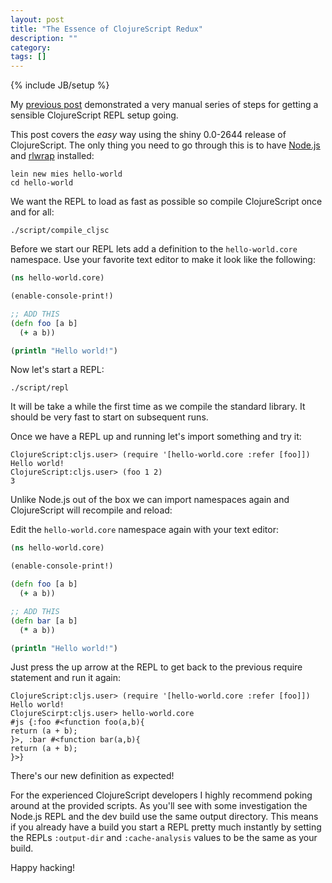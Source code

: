 ```yaml
---
layout: post
title: "The Essence of ClojureScript Redux"
description: ""
category: 
tags: []
---
```

{% include JB/setup %}

My
[previous post](http://swannodette.github.io/2014/12/31/the-old-way-the-new-way)
demonstrated a very manual series of steps for getting a sensible
ClojureScript REPL setup going.

This post covers the *easy* way using the shiny 0.0-2644 release of
ClojureScript. The only thing you need to go through this is to have
[Node.js](http://nodejs.org/) and
[rlwrap](http://utopia.knoware.nl/~hlub/uck/rlwrap/) installed:

```
lein new mies hello-world
cd hello-world
```

We want the REPL to load as fast as possible so compile
ClojureScript once and for all:

```
./script/compile_cljsc
```

Before we start our REPL lets add a definition to the
`hello-world.core` namespace. Use your favorite text editor
to make it look like the following:

```clj
(ns hello-world.core)

(enable-console-print!)

;; ADD THIS
(defn foo [a b]
  (+ a b))

(println "Hello world!")
```

Now let's start a REPL:

```
./script/repl
```

It will be take a while the first time as we compile the standard
library. It should be very fast to start on subsequent runs.

Once we have a REPL up and running let's import something and try it:

```
ClojureScript:cljs.user> (require '[hello-world.core :refer [foo]])
Hello world!
ClojureScript:cljs.user> (foo 1 2)
3
```

Unlike Node.js out of the box we can import namespaces again and
ClojureScript will recompile and reload:

Edit the `hello-world.core` namespace again with your text editor:

```clj
(ns hello-world.core)

(enable-console-print!)

(defn foo [a b]
  (+ a b))

;; ADD THIS
(defn bar [a b]
  (* a b))

(println "Hello world!")
```

Just press the up arrow at the REPL to get back to the previous
require statement and run it again:

```
ClojureScript:cljs.user> (require '[hello-world.core :refer [foo]])
Hello world!
ClojureScirpt:cljs.user> hello-world.core
#js {:foo #<function foo(a,b){
return (a + b);
}>, :bar #<function bar(a,b){
return (a + b);
}>}
```

There's our new definition as expected!

For the experienced ClojureScript developers I highly recommend poking
around at the provided scripts. As you'll see with some investigation
the Node.js REPL and the dev build use the same output directory. This
means if you already have a build you start a REPL pretty much
instantly by setting the REPLs `:output-dir` and `:cache-analysis`
values to be the same as your build.

Happy hacking!
